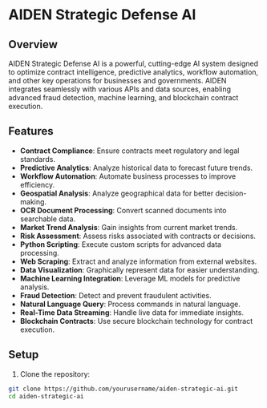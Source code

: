 # AIDEN Strategic Defense AI

## Overview
AIDEN Strategic Defense AI is a powerful, cutting-edge AI system designed to optimize contract intelligence, predictive analytics, workflow automation, and other key operations for businesses and governments. AIDEN integrates seamlessly with various APIs and data sources, enabling advanced fraud detection, machine learning, and blockchain contract execution.

## Features
- **Contract Compliance**: Ensure contracts meet regulatory and legal standards.
- **Predictive Analytics**: Analyze historical data to forecast future trends.
- **Workflow Automation**: Automate business processes to improve efficiency.
- **Geospatial Analysis**: Analyze geographical data for better decision-making.
- **OCR Document Processing**: Convert scanned documents into searchable data.
- **Market Trend Analysis**: Gain insights from current market trends.
- **Risk Assessment**: Assess risks associated with contracts or decisions.
- **Python Scripting**: Execute custom scripts for advanced data processing.
- **Web Scraping**: Extract and analyze information from external websites.
- **Data Visualization**: Graphically represent data for easier understanding.
- **Machine Learning Integration**: Leverage ML models for predictive analysis.
- **Fraud Detection**: Detect and prevent fraudulent activities.
- **Natural Language Query**: Process commands in natural language.
- **Real-Time Data Streaming**: Handle live data for immediate insights.
- **Blockchain Contracts**: Use secure blockchain technology for contract execution.

## Setup
1. Clone the repository:
```bash
git clone https://github.com/yourusername/aiden-strategic-ai.git
cd aiden-strategic-ai
